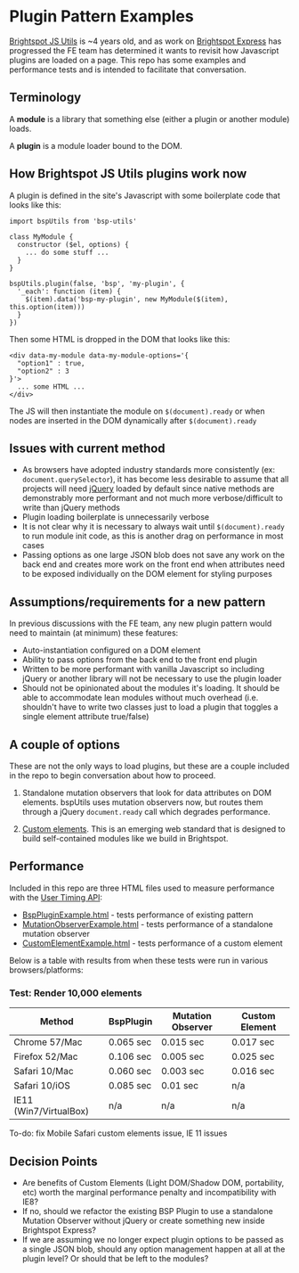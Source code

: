 Plugin Pattern Examples
=======================

[Brightspot JS Utils](https://github.com/perfectsense/brightspot-js-utils) is ~4 years old, and as work on [Brightspot Express](https://github.com/perfectsense/brightspot-express) has progressed the FE team has determined it wants to revisit how Javascript plugins are loaded on a page. This repo has some examples and performance tests and is intended to facilitate that conversation.

## Terminology

A **module** is a library that something else (either a plugin or another module) loads.

A **plugin** is a module loader bound to the DOM.

## How Brightspot JS Utils plugins work now

A plugin is defined in the site's Javascript with some boilerplate code that looks like this:

    import bspUtils from 'bsp-utils'

    class MyModule {
      constructor ($el, options) {
        ... do some stuff ...
      }
    }

    bspUtils.plugin(false, 'bsp', 'my-plugin', {
      '_each': function (item) {
        $(item).data('bsp-my-plugin', new MyModule($(item), this.option(item)))
      }
    })

Then some HTML is dropped in the DOM that looks like this:

    <div data-my-module data-my-module-options='{
      "option1" : true,
      "option2" : 3
    }'>
      ... some HTML ...
    </div>

The JS will then instantiate the module on `$(document).ready` or when nodes are inserted in the DOM dynamically after `$(document).ready`

## Issues with current method

*   As browsers have adopted industry standards more consistently (ex: `document.querySelector`), it has become less desirable to assume that all projects will need [jQuery](https://jquery.com/) loaded by default since native methods are demonstrably more performant and not much more verbose/difficult to write than jQuery methods
*   Plugin loading boilerplate is unnecessarily verbose
*   It is not clear why it is necessary to always wait until `$(document).ready` to run module init code, as this is another drag on performance in most cases
*   Passing options as one large JSON blob does not save any work on the back end and creates more work on the front end when attributes need to be exposed individually on the DOM element for styling purposes

## Assumptions/requirements for a new pattern

In previous discussions with the FE team, any new plugin pattern would need to maintain (at minimum) these features:

*   Auto-instantiation configured on a DOM element
*   Ability to pass options from the back end to the front end plugin
*   Written to be more performant with vanilla Javascript so including jQuery or another library will not be necessary to use the plugin loader
*   Should not be opinionated about the modules it's loading. It should be able to accommodate lean modules without much overhead (i.e. shouldn't have to write two classes just to load a plugin that toggles a single element attribute true/false)

## A couple of options

These are not the only ways to load plugins, but these are a couple included in the repo to begin conversation about how to proceed.

1.    Standalone mutation observers that look for data attributes on DOM elements. bspUtils uses mutation observers now, but routes them through a jQuery `document.ready` call which degrades performance.

2.    [Custom elements](https://developers.google.com/web/fundamentals/getting-started/primers/customelements). This is an emerging web standard that is designed to build self-contained modules like we build in Brightspot.

## Performance

Included in this repo are three HTML files used to measure performance with the [User Timing API](https://developer.mozilla.org/en-US/docs/Web/API/User_Timing_API):

*    [BspPluginExample.html](BspPluginExample.html) - tests performance of existing pattern
*    [MutationObserverExample.html](MutationObserverExample.html) - tests performance of a standalone mutation observer
*    [CustomElementExample.html](CustomElementExample.html) - tests performance of a custom element

Below is a table with results from when these tests were run in various browsers/platforms:

### Test: Render 10,000 elements

| Method                 | BspPlugin | Mutation Observer | Custom Element |
| ---------------------- | --------- | ----------------- | -------------- |
| Chrome 57/Mac          | 0.065 sec | 0.015 sec         | 0.017 sec      |
| Firefox 52/Mac         | 0.106 sec | 0.005 sec         | 0.025 sec      |
| Safari 10/Mac          | 0.060 sec | 0.003 sec         | 0.016 sec      |
| Safari 10/iOS          | 0.085 sec | 0.01 sec          | n/a            |
| IE11 (Win7/VirtualBox) | n/a       | n/a               | n/a            |

To-do: fix Mobile Safari custom elements issue, IE 11 issues

## Decision Points

*   Are benefits of Custom Elements (Light DOM/Shadow DOM, portability, etc) worth the marginal performance penalty and incompatibility with IE8?
*   If no, should we refactor the existing BSP Plugin to use a standalone Mutation Observer without jQuery or create something new inside Brightspot Express?
*   If we are assuming we no longer expect plugin options to be passed as a single JSON blob, should any option management happen at all at the plugin level? Or should that be left to the modules?
